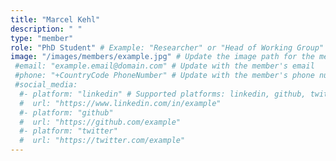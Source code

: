 ```yaml
---
title: "Marcel Kehl"
description: " "
type: "member"
role: "PhD Student" # Example: "Researcher" or "Head of Working Group"
image: "/images/members/example.jpg" # Update the image path for the member
 #email: "example.email@domain.com" # Update with the member's email
 #phone: "+CountryCode PhoneNumber" # Update with the member's phone number
 #social_media:
  #- platform: "linkedin" # Supported platforms: linkedin, github, twitter, etc.
  #  url: "https://www.linkedin.com/in/example"
  #- platform: "github"
  #  url: "https://github.com/example"
  #- platform: "twitter"
  #  url: "https://twitter.com/example"
---
```

